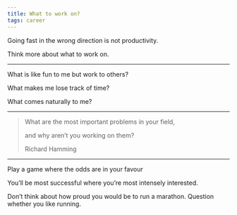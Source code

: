 ```yaml
---
title: What to work on?
tags: career
---
```



Going fast in the wrong direction is not productivity. 

Think more about what to work on.

---

What is like fun to me but work to others?

What makes me lose track of time?

What comes naturally to me?

---

> What are the most important problems in your field,
> 
> and why aren’t you working on them?
> 
> Richard Hamming

---

Play a game where the odds are in your favour 

You’ll be most successful where you’re most intensely interested.


Don’t think about how proud you would be to run a marathon. Question whether you like running.

